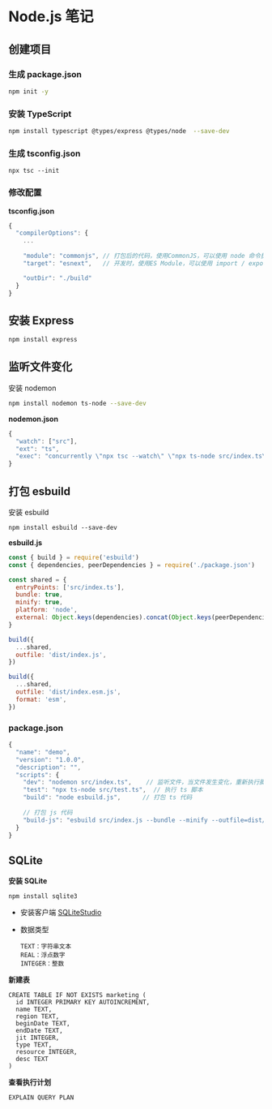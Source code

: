 # Node.js 笔记

## 创建项目


### 生成 package.json

```bash
npm init -y
```



### 安装 TypeScript

```bash
npm install typescript @types/express @types/node  --save-dev
```



### 生成 tsconfig.json

```
npx tsc --init
```



### 修改配置

**tsconfig.json**

```js
{
  "compilerOptions": {
    ...
    
    "module": "commonjs", // 打包后的代码，使用CommonJS，可以使用 node 命令执行
    "target": "esnext",   // 开发时，使用ES Module，可以使用 import / export

    "outDir": "./build"
  }
}
```



## 安装 Express

```bash
npm install express
```



## 监听文件变化

安装 nodemon

```bash
npm install nodemon ts-node --save-dev
```



**nodemon.json**

```js
{
  "watch": ["src"],
  "ext": "ts",
  "exec": "concurrently \"npx tsc --watch\" \"npx ts-node src/index.ts\""
}
```



## 打包 esbuild

安装 esbuild

```
npm install esbuild --save-dev
```



**esbuild.js**

```js
const { build } = require('esbuild')
const { dependencies, peerDependencies } = require('./package.json')

const shared = {
  entryPoints: ['src/index.ts'],
  bundle: true,
  minify: true,
  platform: 'node',
  external: Object.keys(dependencies).concat(Object.keys(peerDependencies || {})),
}

build({
  ...shared,
  outfile: 'dist/index.js',
})

build({
  ...shared,
  outfile: 'dist/index.esm.js',
  format: 'esm',
})
```



### package.json

```js
{
  "name": "demo",
  "version": "1.0.0",
  "description": "",
  "scripts": {
    "dev": "nodemon src/index.ts",    // 监听文件，当文件发生变化，重新执行脚本
    "test": "npx ts-node src/test.ts",  // 执行 ts 脚本
    "build": "node esbuild.js",      // 打包 ts 代码
        
    // 打包 js 代码
    "build-js": "esbuild src/index.js --bundle --minify --outfile=dist/dist.js --platform=node"
  }
}
```



## SQLite

**安装 SQLite**

```
npm install sqlite3
```

- 安装客户端  [SQLiteStudio](https://sqlitestudio.pl/)

- 数据类型

  ```
  TEXT：字符串文本
  REAL：浮点数字
  INTEGER：整数

**新建表**

```sqlite
CREATE TABLE IF NOT EXISTS marketing (
  id INTEGER PRIMARY KEY AUTOINCREMENT,
  name TEXT,
  region TEXT,
  beginDate TEXT,
  endDate TEXT,
  jit INTEGER,
  type TEXT,
  resource INTEGER,
  desc TEXT
)
```

**查看执行计划**

```sqlite
EXPLAIN QUERY PLAN
```

